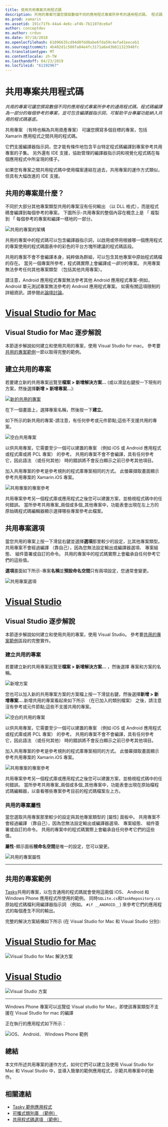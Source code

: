 ```yaml
---
title: 使用共用專案共用程式碼
description: 共用的專案可讓您撰寫數個不同的應用程式專案所參考的通用程式碼。 程式碼編譯為一部分的每個參考的專案，並可包含編譯器指示詞，可幫助平台專屬功能納入共用的程式碼基底。
ms.prod: xamarin
ms.assetid: 191c71fb-44a4-4e6c-af4b-7b1107dce6af
author: conceptdev
ms.author: crdun
ms.date: 07/18/2018
ms.openlocfilehash: 61096635cd94d0fdd0abe6fda59c4efa41eeceb1
ms.sourcegitcommit: 4b402d1c508fa84e4fc3171a6e43b811323948fc
ms.translationtype: MT
ms.contentlocale: zh-TW
ms.lasthandoff: 04/23/2019
ms.locfileid: "61192967"
---
```

# <a name="shared-projects-code-sharing"></a>共用專案共用程式碼

_共用的專案可讓您撰寫數個不同的應用程式專案所參考的通用程式碼。程式碼編譯為一部分的每個參考的專案，並可包含編譯器指示詞，可幫助平台專屬功能納入共用的程式碼基底。_

共用專案 （有時也稱為共用資產專案） 可讓您撰寫多個目標的專案，包括 Xamarin 應用程式之間共用的程式碼。

它們支援編譯器指示詞，您才能有條件地包含平台特定程式碼編譯到專案參考共用專案的子集。 另外還有 IDE 支援，協助管理的編譯器指示詞和視覺化程式碼在每個應用程式中所呈現的樣子。

如果您有專案之間共用程式碼中使用檔案連結在過去，共用專案的運作方式類似，但具有大幅改進的 IDE 支援。

## <a name="what-is-a-shared-project"></a>共用的專案是什麼？

不同於大部分其他專案類型共用的專案沒有任何輸出 （以 DLL 格式），而是程式碼會編譯到每個參考的專案。 下圖所示-共用專案的整個內容在概念上是 「 複製到 「 每個參考的專案和編譯一樣地的一部分。

![](shared-projects-images/sharedassetproject.png "共用的專案的架構")

共用的專案中的程式碼可以包含編譯器指示詞，以啟用或停用根據哪一個應用程式的專案使用的程式碼圖表中的彩色的平台方塊所建議的程式碼區段。

共用的專案不會不會編譯本身，純粹做為群組，可以包含其他專案中原始程式碼檔的存在。 當另一個專案所參考，程式碼實際上會編譯成*一部分*的專案。 共用專案無法參考任何其他專案類型 （包括其他共用專案）。

請注意，Android 應用程式專案無法參考其他 Android 應用程式專案-例如，Android 單元測試專案無法參考的 Android 應用程式專案。 如需有關這項限制的詳細資訊，請參閱此[論壇討論](http://forums.xamarin.com/discussion/comment/98092/)。

# <a name="visual-studio-for-mactabmacos"></a>[Visual Studio for Mac](#tab/macos)

## <a name="visual-studio-for-mac-walkthrough"></a>Visual Studio for Mac 逐步解說

本節逐步解說如何建立和使用共用的專案，使用 Visual Studio for mac。 參考要[共用的專案範例](#Shared_Project_Example)一節以取得完整的範例。

## <a name="creating-a-shared-project"></a>建立共用的專案

若要建立新的共用專案巡覽至**檔案 > 新增解決方案...** (或以滑鼠右鍵按一下現有的方案，然後選擇**新增 > 新增專案...**):

[![新的共用的專案](shared-projects-images/xs-newsolution-sml.png "新方案")](shared-projects-images/xs-newsolution.png#lightbox)

在下一個畫面上，選擇專案名稱，然後按一下**建立**。

如下所示的新共用的專案-請注意，有任何參考或元件節點;這些不支援共用的專案。

![空白共用專案](shared-projects-images/xs-empty.png "空白共用專案")

以供共用專案，它需要至少一個可以建置的專案 （例如 iOS 或 Android 應用程式或程式庫或將 PCL 專案） 的參考。 共用的專案不會不會編譯，具有任何參考它，因此語法 （或任何其他） 時的錯誤將不會反白顯示之前已參考其他項目。

加入共用專案的參考是參考規則的程式庫專案相同的方式。 此螢幕擷取畫面顯示參考共用專案的 Xamarin.iOS 專案。

![](shared-projects-images/xs-reference.png "共用專案的專案參考")

共用專案參考另一個程式庫或應用程式之後您可以建置方案，並檢視程式碼中的任何錯誤。 當所參考共用專案_兩個或多個_其他專案中，功能表會出現在左上方的原始碼程式碼編輯器顯示選擇哪些專案參考此檔案。

## <a name="shared-project-options"></a>共用專案選項

當您共用的專案上按一下滑鼠右鍵並選擇**選項**那里較少的設定，比其他專案類型。 共用專案不會經過編譯 （靠自己），因為您無法設定輸出或編譯器選項、 專案組態、 組件簽署或自訂的命令。 共用的專案中的程式碼實際上會繼承自任何參考它們的這些值。



**選項**畫面如下所示-專案**名稱**並**預設命名空間**只有兩項設定，您通常會變更。


![](shared-projects-images/xs-sharedprojectoptions.png "共用專案選項")



# <a name="visual-studiotabwindows"></a>[Visual Studio](#tab/windows)



## <a name="visual-studio-walkthrough"></a>Visual Studio 逐步解說


本節逐步解說如何建立和使用共用的專案，使用 Visual Studio。 參考要[共用的專案範例](#Shared_Project_Example)區段的完整實作。

### <a name="creating-a-shared-project"></a>建立共用的專案

若要建立新的共用專案巡覽至**檔案 > 新增解決方案...** ，然後選擇 專案和方案的名稱。

![](shared-projects-images/vs-newsolution.png "新增方案")

您也可以加入新的共用專案方案的方案檔上按一下滑鼠右鍵，然後選擇**新增 > 新增專案...**.新增共用的專案看起來如下所示 （在已加入的類別檔案） 之後，請注意沒有參考或元件節點;這些不支援共用的專案。

![](shared-projects-images/vs-empty.png "空白的共用的專案")

以供共用專案，它需要至少一個可以建置的專案 （例如 iOS 或 Android 應用程式或程式庫或將 PCL 專案） 的參考。 共用的專案不會不會編譯，具有任何參考它，因此語法 （或任何其他） 時的錯誤將不會反白顯示之前已參考其他項目。

加入共用專案的參考是參考規則的程式庫專案相同的方式。 此螢幕擷取畫面顯示參考共用專案的 Xamarin.iOS 專案。

![](shared-projects-images/vs-reference.png "共用專案的專案參考")

共用專案參考另一個程式庫或應用程式之後您可以建置方案，並檢視程式碼中的任何錯誤。 當所參考共用專案_兩個或多個_其他專案中，功能表會出現在原始檔程式碼編輯器，以查看哪些專案參考目前的程式碼檔案左上方。


### <a name="shared-project-properties"></a>共用的專案屬性


當您選取共用專案那里較少的設定與其他專案類型的 [屬性] 面板中。 共用專案不會經過編譯 （靠自己），因為您無法設定輸出或編譯器選項、 專案組態、 組件簽署或自訂的命令。 共用的專案中的程式碼實際上會繼承自任何參考它們的這些值。

**屬性**-顯示面板**根命名空間**是唯一的設定，您可以變更。

![](shared-projects-images/vs-sharedprojectproperties.png "共用的專案屬性")

-----

<a name="Shared_Project_Example"/>

## <a name="shared-project-example"></a>共用的專案範例

[Tasky](https://github.com/xamarin/mobile-samples/tree/master/Tasky)共用的專案，以包含通用的程式碼就會使用這兩個 iOS、 Android 和 Windows Phone 應用程式所使用的範例。 同時`SQLite.cs`和`TaskRepository.cs`原始程式碼檔利用編譯器指示詞 （例如。 `#if __ANDROID__`) 來參考它們的應用程式的每個產生不同的輸出。

完整的解決方案結構如下所示 (在 Visual Studio for Mac 和 Visual Studio 分別):

# <a name="visual-studio-for-mactabmacos"></a>[Visual Studio for Mac](#tab/macos)

![](shared-projects-images/xs-examplesolution.png "Visual Studio for Mac 解決方案")

# <a name="visual-studiotabwindows"></a>[Visual Studio](#tab/windows)

![](shared-projects-images/vs-examplesolution.png "Visual Studio 方案")

-----

Windows Phone 專案可以巡覽從 Visual studio for Mac，即使該專案類型不支援在 Visual Studio for mac 的編譯

正在執行的應用程式如下所示：

![](shared-projects-images/example.png "iOS、 Android、 Windows Phone 範例")

## <a name="summary"></a>總結

本文件所述共用專案的運作方式，如何它們可以建立及使用 Visual Studio for Mac 和 Visual Studio 中，並導入簡單的範例應用程式，示範共用專案中的動作。

## <a name="related-links"></a>相關連結

- [Tasky 範例應用程式](https://github.com/xamarin/mobile-samples/tree/master/Tasky)
- [可攜式類別庫 （範例）](~/cross-platform/app-fundamentals/pcl.md)
- [共用程式碼選項 （範例）](~/cross-platform/app-fundamentals/code-sharing.md)
